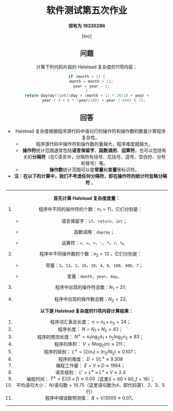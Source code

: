 <center><h1>
    软件测试第五次作业
    </h1></cenetr>

<center><b>郑有为 19335286</b></center>

[toc]

## **问题**

计算下列代码片段的 Halstead 复杂度的11项内容：

``` c
if (month < 3) {
    month = month + 12;
    year = year - 1;
}
return dayray((int)(day + (month + 1) * 26/10 + year +
		year / 4 + 6 * (year/100) + year / 400) % 7);  
```

## **回答**

* Halstead 复杂度根据程序源代码中语句行的操作符和操作数的数量计算程序复杂性。
  * 程序源代码中操作符和操作数的量越大，程序难度就越大。
  * **操作符**统计范围通常包括**语言保留字**、**函数调用**、**运算符**，也可以包括有关的**分隔符**（在C语言中，分隔符有括号、花括号、逗号、空白符、分号和冒号）等。
  * **操作数**统计范围可以是**常量**和**变量**等标识符。
* **注：在以下的计算中，我们不考虑任何分隔符，即在操作符的统计时忽略分隔符** 。

---

**首先计算 Halstead 复杂度度量：** 

1. 程序中不同的操作符的个数：$n_1 = 11$，它们分别是：

   * 语言保留字：`if`、`return`、`int`；

   * 函数调用：`dayray`；

   * 运算符：`<`、`=`、`+`、`-`、`*`、`/`、`%`。

2. 程序中不同操作数的个数：$n_2 = 13$ ，它们分别是：

   * 常量：`3`、`12`、`1`、`26`、`10`、`4`、`6`、`100`、`400`、`7`；

   * 变量：`month`、`year`、`day`。

3. 程序中出现的操作符总数：$N_1 = 21$;
4. 程序中出现的操作数总数：$N_2 = 22$;

**以下是 Halstead 复杂度的11项内容计算结果：**

1. 程序词汇表总长度：         $n = n_1 + n_2 = 24$；
2. 程序长度：                        $N = N_1 + N_2 = 43$；
3. 程序的预测长度：            $N^{\wedge} = n_1\log_2n_1 + n_2\log_2n_2 \approx 83$；
4. 程序的体积：                    $V = N\log_2(n) \approx 211$；
5. 程序的级别：                    $L^{\wedge} = (2/n_1) \times (n_2 / N_2) \approx 0.107$；
6. 程序的难度：                    $D = 1/L^{\wedge} \approx 9.308$
7. 编程工作量：                    $E = V \times D \approx 1964$；
8. 语言级别：                        $L' = L^{\wedge} \times L^{\wedge} \times V \approx 2.4$
9. 编程时间：                        $T^{\wedge} = E / (S \times f) \approx 0.03$（这里$S = 60 \times 60, f = 18$）；
10. 平均语句大小：                $N/\text{语句数} = 10.75$（这里语句数为4，即代码第1、2、3、5行）
11. 程序中错误数预测值：    $B = V / 3000 \approx 0.07$。

---

